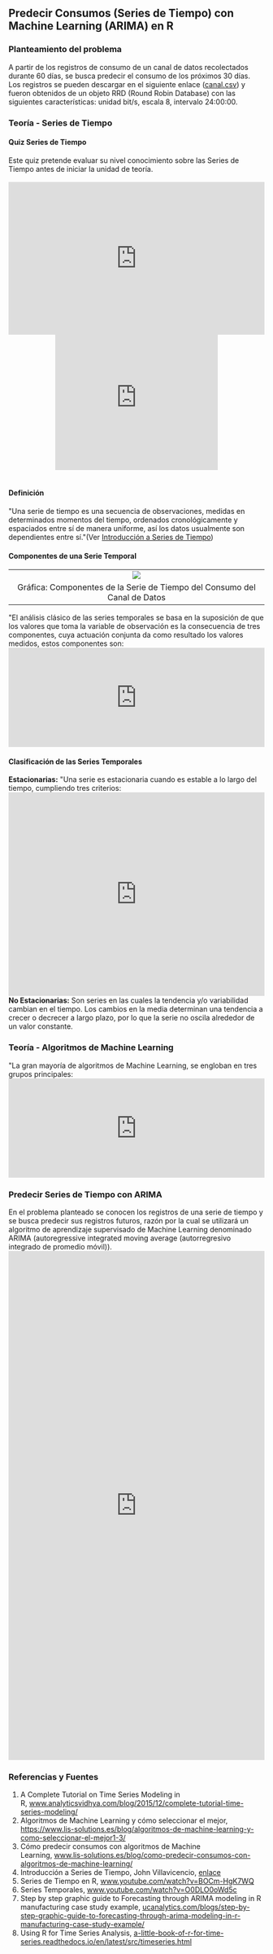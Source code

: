 <h2>
Predecir Consumos (Series de Tiempo) con Machine Learning (ARIMA) en R</h2>
<h3>
Planteamiento del problema</h3>
A partir de los registros de consumo de un canal de datos recolectados durante 60 días, se busca predecir el consumo de los próximos 30 días.
<br />
Los registros se pueden descargar en el siguiente enlace (<a href="https://drive.google.com/file/d/1e8XsB-3tcJUgiq_Upp7VQSRo2stjquO3/view?usp=sharing" target="_blank">canal.csv</a>) y fueron obtenidos de un objeto RRD (Round Robin Database) con las siguientes características:&nbsp;unidad bit/s, escala 8, intervalo 24:00:00.<br />
<h3>
Teoría - Series de Tiempo</h3>
<h4>
Quiz Series de Tiempo</h4>
Este quiz pretende evaluar su nivel conocimiento sobre las Series de Tiempo antes de iniciar la unidad de teoría.
<br />
<br />
<iframe frameborder="0" height="300" marginheight="0" marginwidth="0" src="https://docs.google.com/forms/d/e/1FAIpQLSfSKdYeBvFrgsGHEQmfUBV533qmKL7nKFljPaPREbC8WaJbLA/viewform?embedded=true" width="100%">Cargando…</iframe>

<br />
<div class="separator" style="clear: both; text-align: center;">
<iframe allowfullscreen="" class="YOUTUBE-iframe-video" data-thumbnail-src="https://i.ytimg.com/vi/8DbRntj0urA/0.jpg" frameborder="0" height="266" src="https://www.youtube.com/embed/8DbRntj0urA?feature=player_embedded" width="320"></iframe></div>
<br />
<h4>
Definición</h4>
"Una serie de tiempo es una secuencia de observaciones, medidas en determinados momentos del tiempo, ordenados cronológicamente y espaciados entre sí de manera uniforme, así los datos usualmente son dependientes entre sí."(Ver&nbsp;<a href="https://drive.google.com/file/d/1MMt9eN82QRzN1X3boRvMhWu0MRdqkDev/view?usp=sharing" target="_blank">Introducción a Series de Tiempo</a>)<br />
<h4>
Componentes de una Serie Temporal</h4>
<table align="center" cellpadding="0" cellspacing="0" class="tr-caption-container" style="margin-left: auto; margin-right: auto; text-align: center;"><tbody>
<tr><td style="text-align: center;"><a href="https://4.bp.blogspot.com/-shL-PLJEAl4/XMrvxHSA1BI/AAAAAAAAMwE/E1U8H6XNoLQ_zpDjQ0q5Mq_2auixH113wCLcBGAs/s1600/decomposition.png" imageanchor="1" style="margin-left: auto; margin-right: auto;"><img border="0" data-original-height="568" data-original-width="760" src="https://4.bp.blogspot.com/-shL-PLJEAl4/XMrvxHSA1BI/AAAAAAAAMwE/E1U8H6XNoLQ_zpDjQ0q5Mq_2auixH113wCLcBGAs/s1600/decomposition.png" /></a></td></tr>
<tr><td class="tr-caption" style="text-align: center;">Gráfica: Componentes de la Serie de Tiempo del Consumo del Canal de Datos</td></tr>
</tbody></table>
"El análisis clásico de las series temporales se basa en la suposición de que los valores que toma la variable de observación es la consecuencia de tres componentes, cuya actuación conjunta da como resultado los valores medidos, estos componentes son:<br />
<iframe allowfullscreen="allowfullscreen" frameborder="0" height="195" src="https://h5p.org/h5p/embed/589252" width="100%"></iframe><script charset="UTF-8" src="https://h5p.org/sites/all/modules/h5p/library/js/h5p-resizer.js"></script>

<br />
<h4>
Clasificación de las Series Temporales</h4>
<b>Estacionarias:</b>&nbsp;"Una serie es estacionaria cuando es estable a lo largo del tiempo, cumpliendo tres criterios:<br />
<iframe allowfullscreen="allowfullscreen" frameborder="0" height="400" src="https://h5p.org/h5p/embed/589270" width="100%"></iframe><br />
<b>No Estacionarias:</b>&nbsp;Son series en las cuales la tendencia y/o variabilidad cambian en el tiempo. Los cambios en la media determinan una tendencia a crecer o decrecer a largo plazo, por lo que la serie no oscila alrededor de un valor constante.
<br />
<h3>
Teoría - Algoritmos de Machine Learning</h3>
"La gran mayoría de algoritmos de Machine Learning, se engloban en tres grupos principales:
<br />
<iframe allowfullscreen="allowfullscreen" frameborder="0" height="195" src="https://h5p.org/h5p/embed/589282" width="100%"></iframe><script charset="UTF-8" src="https://h5p.org/sites/all/modules/h5p/library/js/h5p-resizer.js"></script>

<br />
<h3>
Predecir Series de Tiempo con ARIMA</h3>
En el problema planteado se conocen los registros de una serie de tiempo y se busca predecir sus registros futuros, razón por la cual se utilizará un algoritmo de aprendizaje supervisado de Machine Learning denominado ARIMA (autoregressive integrated moving average (autorregresivo integrado de promedio móvil)).
<br />
<iframe frameborder="0" height="1000" marginheight="0" marginwidth="0" src="https://nbviewer.jupyter.org/github/alfarodaniel/R-ARIMA/blob/master/arima_canal.ipynb" width="100%"></iframe>

<br />
<h3>
Referencias y Fuentes</h3>
<ol>
<li>A Complete Tutorial on Time Series Modeling in R,&nbsp;<a href="https://www.analyticsvidhya.com/blog/2015/12/complete-tutorial-time-series-modeling/" target="_blank">www.analyticsvidhya.com/blog/2015/12/complete-tutorial-time-series-modeling/</a></li>
<li>Algoritmos de Machine Learning y cómo seleccionar el mejor, <a href="https://www.lis-solutions.es/blog/algoritmos-de-machine-learning-y-como-seleccionar-el-mejor1-3/" target="_blank">https://www.lis-solutions.es/blog/algoritmos-de-machine-learning-y-como-seleccionar-el-mejor1-3/</a></li>
<li>Cómo predecir consumos con algoritmos de Machine Learning,&nbsp;<a href="https://www.lis-solutions.es/blog/como-predecir-consumos-con-algoritmos-de-machine-learning/" target="_blank">www.lis-solutions.es/blog/como-predecir-consumos-con-algoritmos-de-machine-learning/</a></li>
<li>Introducción a Series de Tiempo, John Villavicencio, <a href="https://drive.google.com/file/d/1MMt9eN82QRzN1X3boRvMhWu0MRdqkDev/view?usp=sharing" target="_blank">enlace</a></li>
<li>Series de Tiempo en R,&nbsp;<a href="https://www.youtube.com/watch?v=BOCm-HgK7WQ" target="_blank">www.youtube.com/watch?v=BOCm-HgK7WQ</a></li>
<li>Series Temporales,&nbsp;<a href="https://www.youtube.com/watch?v=O0DLO0oWd5c" target="_blank">www.youtube.com/watch?v=O0DLO0oWd5c</a></li>
<li>Step by step graphic guide to Forecasting through ARIMA modeling in R manufacturing case study example,&nbsp;<a href="http://ucanalytics.com/blogs/step-by-step-graphic-guide-to-forecasting-through-arima-modeling-in-r-manufacturing-case-study-example/">ucanalytics.com/blogs/step-by-step-graphic-guide-to-forecasting-through-arima-modeling-in-r-manufacturing-case-study-example/</a></li>
<li>Using R for Time Series Analysis,&nbsp;<a href="https://a-little-book-of-r-for-time-series.readthedocs.io/en/latest/src/timeseries.html" target="_blank">a-little-book-of-r-for-time-series.readthedocs.io/en/latest/src/timeseries.html</a></li>
</ol>
